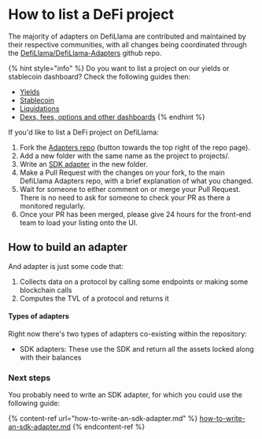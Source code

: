 # How to list a DeFi project

The majority of adapters on DefiLlama are contributed and maintained by their respective communities, with all changes being coordinated through the [DefiLlama/DefiLlama-Adapters](https://github.com/DefiLlama/DefiLlama-Adapters) github repo.

{% hint style="info" %}
Do you want to list a project on our yields or stablecoin dashboard? Check the following guides then:

* [Yields](https://github.com/DefiLlama/yield-server/blob/master/README.md)
* [Stablecoin](https://github.com/DefiLlama/peggedassets-server/blob/master/README.md)
* [Liquidations](https://github.com/DefiLlama/DefiLlama-Adapters/blob/main/liquidations/README.md)
* [Dexs, fees, options and other dashboards](other-dashboards/)
{% endhint %}

If you'd like to list a DeFi project on DefiLlama:

1. Fork the [Adapters repo](https://github.com/DefiLlama/DefiLlama-Adapters) (button towards the top right of the repo page).
2. Add a new folder with the same name as the project to projects/.
3. Write an [SDK adapter](how-to-write-an-sdk-adapter.md) in the new folder.
4. Make a Pull Request with the changes on your fork, to the main DefiLlama Adapters repo, with a brief explanation of what you changed.
5. Wait for someone to either comment on or merge your Pull Request. There is no need to ask for someone to check your PR as there a monitored regularly.
6. Once your PR has been merged, please give 24 hours for the front-end team to load your listing onto the UI.

## How to build an adapter

And adapter is just some code that:

1. Collects data on a protocol by calling some endpoints or making some blockchain calls
2. Computes the TVL of a protocol and returns it

#### Types of adapters

Right now there's two types of adapters co-existing within the repository:

* SDK adapters: These use the SDK and return all the assets locked along with their balances

### Next steps

You probably need to write an SDK adapter, for which you could use the following guide:

{% content-ref url="how-to-write-an-sdk-adapter.md" %}
[how-to-write-an-sdk-adapter.md](how-to-write-an-sdk-adapter.md)
{% endcontent-ref %}
